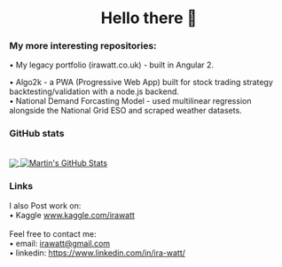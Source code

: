 <h1 align="center"> Hello there 👋 </h1>
<h3>My more interesting repositories: </h3>

• My legacy portfolio (irawatt.co.uk) - built in Angular 2.

• Algo2k - a PWA (Progressive Web App) built for stock trading strategy backtesting/validation with a node.js backend. <br>
• National Demand Forcasting Model - used multilinear regression 
alongside the National Grid ESO and scraped weather datasets.

<h3>GitHub stats</h3>
<br>
<a href="https://github.com/wisespira/wisespira">
  <img align="center" src="https://github-readme-stats.vercel.app/api/top-langs/?username=wisespira&hide=java,javascript,html,CSS&langs_count=7" />
</a>
<a href="https://github.com/wisespira/wisespira">
  <img align="center" src="https://github-readme-stats.vercel.app/api?username=wisespira&show_icons=true&line_height=27&count_private=true" alt="Martin's GitHub Stats" />
</a>
<h3>Links</h3>

I also Post work on:<br>
  • Kaggle www.kaggle.com/irawatt 
<br><br>
Feel free to contact me: <br>
  • email: irawatt@gmail.com<br>
  • linkedin: https://www.linkedin.com/in/ira-watt/
  

<!--
**wisespira/wisespira** is a ✨ _special_ ✨ repository because its `README.md` (this file) appears on your GitHub profile.
<h3>What am I up to? </h3>
<details>
<summary>Click and check my GitHub stats dashboard  &#x1f4c8;</summary>
</details> 

<h3>Other repositories to look at: </h3>

• My legacy portfolio (irawatt.co.uk) - built in Angular 2.

• National Demand Forcasting Model - used multilinear regression 
alongside the National Grid ESO and scraped weather datasets.

• Algo2k - a PWA (Progressive Web App) built for stock trading strategy backtesting/validation with a node.js backend. <br><br>

<details>
<summary>GitHub stats</summary>
<br>
<a href="https://github.com/wisespira/wisespira">
  <img align="center" src="https://github-readme-stats.vercel.app/api/top-langs/?username=wisespira&hide=java,javascript,html,CSS&langs_count=7&title_color=ffffff&text_color=c9cacc&icon_color=2bbc8a&bg_color=1d1f21" />
</a>
<a href="https://github.com/wisespira/wisespira">
  <img align="center" src="https://github-readme-stats.vercel.app/api?username=wisespira&show_icons=true&line_height=27&count_private=true&title_color=ffffff&text_color=c9cacc&icon_color=2bbc8a&bg_color=1d1f21" alt="Martin's GitHub Stats" />
</a>
</details> 
<br>
<img align="center" src="https://github-readme-stats.vercel.app/api?username=wisespira&show_icons=true&line_height=27&count_private=true&title_color=ffffff&text_color=c9cacc&icon_color=2bbc8a&bg_color=1d1f21" alt="Martin's GitHub Stats" />

Here are some ideas to get you started:

- 🔭 I’m currently working on ...
- 🌱 I’m currently learning ...
- 👯 I’m looking to collaborate on ...
- 🤔 I’m looking for help with ...
- 💬 Ask me about ...
- 📫 How to reach me: ...
- 😄 Pronouns: ...
- ⚡ Fun fact: ...
-->
